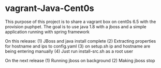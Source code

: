 # vagrant-Java-Cent0s
This purpose of this project is to share a vagrant box on cent0s 6.5 with the provision puphpet. The goal is to use java 1.8 with a jboss and a simple application running with spring framework

On this release:
(1) JBoss and java install complete
(2) Extracting properties for hostname and ips to config.yaml
(3) on setup.sh  ip and hostname are being entering manually
(4) Just run install-src.sh as a root user

On the next release
(1) Running jboss on background
(2) Making jboss stop
